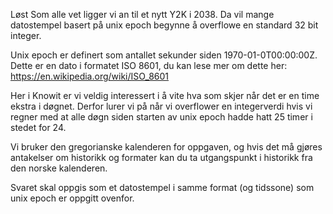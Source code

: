 Løst
Som alle vet ligger vi an til et nytt Y2K i 2038. Da vil mange datostempel basert på unix epoch begynne å overflowe en standard 32 bit integer.

Unix epoch er definert som antallet sekunder siden 1970-01-0T00:00:00Z. Dette er en dato i formatet ISO 8601, du kan lese mer om dette her: https://en.wikipedia.org/wiki/ISO_8601

Her i Knowit er vi veldig interessert i å vite hva som skjer når det er en time ekstra i døgnet. Derfor lurer vi på når vi overflower en integerverdi hvis vi regner med at alle døgn siden starten av unix epoch hadde hatt 25 timer i stedet for 24.

Vi bruker den gregorianske kalenderen for oppgaven, og hvis det må gjøres antakelser om historikk og formater kan du ta utgangspunkt i historikk fra den norske kalenderen.

Svaret skal oppgis som et datostempel i samme format (og tidssone) som unix epoch er oppgitt ovenfor.
